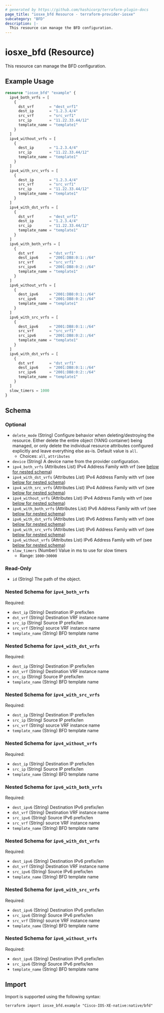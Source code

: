 ```yaml
---
# generated by https://github.com/hashicorp/terraform-plugin-docs
page_title: "iosxe_bfd Resource - terraform-provider-iosxe"
subcategory: "BFD"
description: |-
  This resource can manage the BFD configuration.
---
```


# iosxe_bfd (Resource)

This resource can manage the BFD configuration.

## Example Usage

```terraform
resource "iosxe_bfd" "example" {
  ipv4_both_vrfs = [
    {
      dst_vrf       = "dest_vrf1"
      dest_ip       = "1.2.3.4/4"
      src_vrf       = "src_vrf1"
      src_ip        = "11.22.33.44/12"
      template_name = "template1"
    }
  ]
  ipv4_without_vrfs = [
    {
      dest_ip       = "1.2.3.4/4"
      src_ip        = "11.22.33.44/12"
      template_name = "template1"
    }
  ]
  ipv4_with_src_vrfs = [
    {
      dest_ip       = "1.2.3.4/4"
      src_vrf       = "src_vrf1"
      src_ip        = "11.22.33.44/12"
      template_name = "template1"
    }
  ]
  ipv4_with_dst_vrfs = [
    {
      dst_vrf       = "dest_vrf1"
      dest_ip       = "1.2.3.4/4"
      src_ip        = "11.22.33.44/12"
      template_name = "template1"
    }
  ]
  ipv6_with_both_vrfs = [
    {
      dst_vrf       = "dst_vrf1"
      dest_ipv6     = "2001:DB8:0:1::/64"
      src_vrf       = "src_vrf1"
      src_ipv6      = "2001:DB8:0:2::/64"
      template_name = "template1"
    }
  ]
  ipv6_without_vrfs = [
    {
      dest_ipv6     = "2001:DB8:0:1::/64"
      src_ipv6      = "2001:DB8:0:2::/64"
      template_name = "template1"
    }
  ]
  ipv6_with_src_vrfs = [
    {
      dest_ipv6     = "2001:DB8:0:1::/64"
      src_vrf       = "src_vrf1"
      src_ipv6      = "2001:DB8:0:2::/64"
      template_name = "template1"
    }
  ]
  ipv6_with_dst_vrfs = [
    {
      dst_vrf       = "dst_vrf1"
      dest_ipv6     = "2001:DB8:0:1::/64"
      src_ipv6      = "2001:DB8:0:2::/64"
      template_name = "template1"
    }
  ]
  slow_timers = 1000
}
```

<!-- schema generated by tfplugindocs -->
## Schema

### Optional

- `delete_mode` (String) Configure behavior when deleting/destroying the resource. Either delete the entire object (YANG container) being managed, or only delete the individual resource attributes configured explicitly and leave everything else as-is. Default value is `all`.
  - Choices: `all`, `attributes`
- `device` (String) A device name from the provider configuration.
- `ipv4_both_vrfs` (Attributes List) IPv4 Address Family with vrf (see [below for nested schema](#nestedatt--ipv4_both_vrfs))
- `ipv4_with_dst_vrfs` (Attributes List) IPv4 Address Family with vrf (see [below for nested schema](#nestedatt--ipv4_with_dst_vrfs))
- `ipv4_with_src_vrfs` (Attributes List) IPv4 Address Family with vrf (see [below for nested schema](#nestedatt--ipv4_with_src_vrfs))
- `ipv4_without_vrfs` (Attributes List) IPv4 Address Family with vrf (see [below for nested schema](#nestedatt--ipv4_without_vrfs))
- `ipv6_with_both_vrfs` (Attributes List) IPv6 Address Family with vrf (see [below for nested schema](#nestedatt--ipv6_with_both_vrfs))
- `ipv6_with_dst_vrfs` (Attributes List) IPv6 Address Family with vrf (see [below for nested schema](#nestedatt--ipv6_with_dst_vrfs))
- `ipv6_with_src_vrfs` (Attributes List) IPv6 Address Family with vrf (see [below for nested schema](#nestedatt--ipv6_with_src_vrfs))
- `ipv6_without_vrfs` (Attributes List) IPv6 Address Family with vrf (see [below for nested schema](#nestedatt--ipv6_without_vrfs))
- `slow_timers` (Number) Value in ms to use for slow timers
  - Range: `1000`-`30000`

### Read-Only

- `id` (String) The path of the object.

<a id="nestedatt--ipv4_both_vrfs"></a>
### Nested Schema for `ipv4_both_vrfs`

Required:

- `dest_ip` (String) Destination IP prefix/len
- `dst_vrf` (String) Destination VRF instance name
- `src_ip` (String) Source IP prefix/len
- `src_vrf` (String) source VRF instance name
- `template_name` (String) BFD template name


<a id="nestedatt--ipv4_with_dst_vrfs"></a>
### Nested Schema for `ipv4_with_dst_vrfs`

Required:

- `dest_ip` (String) Destination IP prefix/len
- `dst_vrf` (String) Destination VRF instance name
- `src_ip` (String) Source IP prefix/len
- `template_name` (String) BFD template name


<a id="nestedatt--ipv4_with_src_vrfs"></a>
### Nested Schema for `ipv4_with_src_vrfs`

Required:

- `dest_ip` (String) Destination IP prefix/len
- `src_ip` (String) Source IP prefix/len
- `src_vrf` (String) source VRF instance name
- `template_name` (String) BFD template name


<a id="nestedatt--ipv4_without_vrfs"></a>
### Nested Schema for `ipv4_without_vrfs`

Required:

- `dest_ip` (String) Destination IP prefix/len
- `src_ip` (String) Source IP prefix/len
- `template_name` (String) BFD template name


<a id="nestedatt--ipv6_with_both_vrfs"></a>
### Nested Schema for `ipv6_with_both_vrfs`

Required:

- `dest_ipv6` (String) Destination IPv6 prefix/len
- `dst_vrf` (String) Destination VRF instance name
- `src_ipv6` (String) Source IPv6 prefix/len
- `src_vrf` (String) source VRF instance name
- `template_name` (String) BFD template name


<a id="nestedatt--ipv6_with_dst_vrfs"></a>
### Nested Schema for `ipv6_with_dst_vrfs`

Required:

- `dest_ipv6` (String) Destination IPv6 prefix/len
- `dst_vrf` (String) Destination VRF instance name
- `src_ipv6` (String) Source IPv6 prefix/len
- `template_name` (String) BFD template name


<a id="nestedatt--ipv6_with_src_vrfs"></a>
### Nested Schema for `ipv6_with_src_vrfs`

Required:

- `dest_ipv6` (String) Destination IPv6 prefix/len
- `src_ipv6` (String) Source IPv6 prefix/len
- `src_vrf` (String) source VRF instance name
- `template_name` (String) BFD template name


<a id="nestedatt--ipv6_without_vrfs"></a>
### Nested Schema for `ipv6_without_vrfs`

Required:

- `dest_ipv6` (String) Destination IPv6 prefix/len
- `src_ipv6` (String) Source IPv6 prefix/len
- `template_name` (String) BFD template name

## Import

Import is supported using the following syntax:

```shell
terraform import iosxe_bfd.example "Cisco-IOS-XE-native:native/bfd"
```
